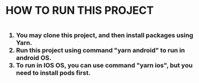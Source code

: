 <h1>HOW TO RUN THIS PROJECT<h1>
<h3>
<ol>
  <li>You may clone this project, and then install packages using Yarn.</li>
  <li>Run this project using command "yarn android" to run in android OS.</li>
  <li>To run in IOS OS, you can use command "yarn ios", but you need to install pods first.
<ol>
<h3>
